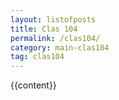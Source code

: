 ```yaml
---
layout: listofposts
title: Clas 104
permalink: /clas104/
category: main-clas104
tag: clas104
---
```


{{content}}
